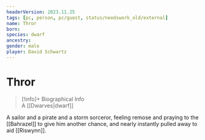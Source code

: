 ```yaml
---
headerVersion: 2023.11.25
tags: [pc, person, pc/guest, status/needswork_old/external]
name: Thror
born:
species: dwarf
ancestry:
gender: male
player: David Schwartz
---
```

# Thror
>[!info]+ Biographical Info  
> A [[Dwarves|dwarf]]

A sailor and a pirate and a storm sorceror, feeling remose and praying to the [[Bahrazel]] to give him another chance, and nearly instantly pulled away to aid [[Riswynn]]. 